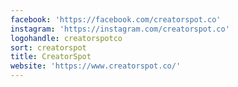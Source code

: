 ```yaml
---
facebook: 'https://facebook.com/creatorspot.co'
instagram: 'https://instagram.com/creatorspot.co'
logohandle: creatorspotco
sort: creatorspot
title: CreatorSpot
website: 'https://www.creatorspot.co/'
---
```

